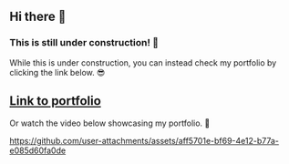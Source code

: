 



## Hi there 👋

### This is still under construction! :construction: 

While this is under construction, you can instead check my portfolio by clicking the link below. :sunglasses:

[Link to portfolio](https://my-portfolio-tau-two-16.vercel.app/)
--- 

Or watch the video below showcasing my portfolio. 🧐

https://github.com/user-attachments/assets/aff5701e-bf69-4e12-b77a-e085d60fa0de



<!--
**CClotho/CClotho** is a ✨ _special_ ✨ repository because its `README.md` (this file) appears on your GitHub profile.

Here are some ideas to get you started:

- 🔭 I’m currently working on ...
- 🌱 I’m currently learning ...
- 👯 I’m looking to collaborate on ...
- 🤔 I’m looking for help with ...
- 💬 Ask me about ...
- 📫 How to reach me: ...
- 😄 Pronouns: ...
- ⚡ Fun fact: ...
-->
